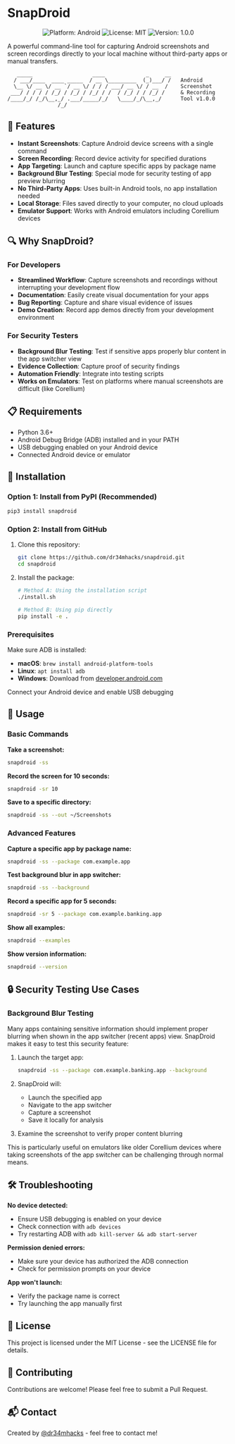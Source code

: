 # SnapDroid

<p align="center">
  <img src="https://img.shields.io/badge/Platform-Android-brightgreen" alt="Platform: Android">
  <img src="https://img.shields.io/badge/License-MIT-blue" alt="License: MIT">
  <img src="https://img.shields.io/badge/Version-1.0.0-orange" alt="Version: 1.0.0">
</p>

A powerful command-line tool for capturing Android screenshots and screen recordings directly to your local machine without third-party apps or manual transfers.

```
   _____                   ____             _     __   
  / ___/____  ____ _____  / __ \_________  (_)___/ /   Android
  \__ \/ __ \/ __ `/ __ \/ / / / ___/ __ \/ / __  /    Screenshot
 ___/ / / / / /_/ / /_/ / /_/ / /  / /_/ / / /_/ /     & Recording
/____/_/ /_/\__,_/ .___/_____/_/   \____/_/\__,_/      Tool v1.0.0
                /_/                                     
```

## 🚀 Features

- **Instant Screenshots**: Capture Android device screens with a single command
- **Screen Recording**: Record device activity for specified durations
- **App Targeting**: Launch and capture specific apps by package name
- **Background Blur Testing**: Special mode for security testing of app preview blurring
- **No Third-Party Apps**: Uses built-in Android tools, no app installation needed
- **Local Storage**: Files saved directly to your computer, no cloud uploads
- **Emulator Support**: Works with Android emulators including Corellium devices

## 🔍 Why SnapDroid?

### For Developers
- **Streamlined Workflow**: Capture screenshots and recordings without interrupting your development flow
- **Documentation**: Easily create visual documentation for your apps
- **Bug Reporting**: Capture and share visual evidence of issues
- **Demo Creation**: Record app demos directly from your development environment

### For Security Testers
- **Background Blur Testing**: Test if sensitive apps properly blur content in the app switcher view
- **Evidence Collection**: Capture proof of security findings
- **Automation Friendly**: Integrate into testing scripts
- **Works on Emulators**: Test on platforms where manual screenshots are difficult (like Corellium)

## 📋 Requirements

- Python 3.6+
- Android Debug Bridge (ADB) installed and in your PATH
- USB debugging enabled on your Android device
- Connected Android device or emulator

## 🔧 Installation

### Option 1: Install from PyPI (Recommended)

```bash
pip3 install snapdroid
```

### Option 2: Install from GitHub

1. Clone this repository:
   ```bash
   git clone https://github.com/dr34mhacks/snapdroid.git
   cd snapdroid
   ```

2. Install the package:
   ```bash
   # Method A: Using the installation script
   ./install.sh
   
   # Method B: Using pip directly
   pip install -e .
   ```

### Prerequisites

Make sure ADB is installed:
- **macOS**: `brew install android-platform-tools`
- **Linux**: `apt install adb`
- **Windows**: Download from [developer.android.com](https://developer.android.com/studio/releases/platform-tools)

Connect your Android device and enable USB debugging

## 📱 Usage

### Basic Commands

**Take a screenshot:**
```bash
snapdroid -ss
```

**Record the screen for 10 seconds:**
```bash
snapdroid -sr 10
```

**Save to a specific directory:**
```bash
snapdroid -ss --out ~/Screenshots
```

### Advanced Features

**Capture a specific app by package name:**
```bash
snapdroid -ss --package com.example.app
```

**Test background blur in app switcher:**
```bash
snapdroid -ss --background
```

**Record a specific app for 5 seconds:**
```bash
snapdroid -sr 5 --package com.example.banking.app
```

**Show all examples:**
```bash
snapdroid --examples
```

**Show version information:**
```bash
snapdroid --version
```

## 🔒 Security Testing Use Cases

### Background Blur Testing

Many apps containing sensitive information should implement proper blurring when shown in the app switcher (recent apps) view. SnapDroid makes it easy to test this security feature:

1. Launch the target app:
   ```bash
   snapdroid -ss --package com.example.banking.app --background
   ```

2. SnapDroid will:
   - Launch the specified app
   - Navigate to the app switcher
   - Capture a screenshot
   - Save it locally for analysis

3. Examine the screenshot to verify proper content blurring

This is particularly useful on emulators like older Corellium devices where taking screenshots of the app switcher can be challenging through normal means.

## 🛠️ Troubleshooting

**No device detected:**
- Ensure USB debugging is enabled on your device
- Check connection with `adb devices`
- Try restarting ADB with `adb kill-server && adb start-server`

**Permission denied errors:**
- Make sure your device has authorized the ADB connection
- Check for permission prompts on your device

**App won't launch:**
- Verify the package name is correct
- Try launching the app manually first

## 📄 License

This project is licensed under the MIT License - see the LICENSE file for details.

## 🤝 Contributing

Contributions are welcome! Please feel free to submit a Pull Request.

## 📬 Contact

Created by [@dr34mhacks](https://github.com/dr34mhacks) - feel free to contact me!